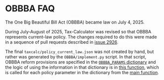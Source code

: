 OBBBA FAQ
=========

The One Big Beautiful Bill Act (OBBBA) became law on July 4, 2025.

During July-August of 2025, Tax-Calculator was revised so that OBBBA
represents current-law policy.  The changes required to do this were
made in a sequence of pull requests described in [issue
2926](https://github.com/PSLmodels/Tax-Calculator/issues/2926).

The final `taxcalc/policy_current_law.json` was not created by hand,
but rather was generated by the `OBBBA/implement.py` script.  In that
script, OBBBA reform provisions are specified in the [`OBBBA_PARAMS`
dictionary](https://github.com/PSLmodels/Tax-Calculator/blob/4944d2e0da5c2ae525e691f5f15c47b831c4d322/OBBBA/implement.py#L22-L545)
and the logic of using the information in that dictionary is in [this
function](https://github.com/PSLmodels/Tax-Calculator/blob/4944d2e0da5c2ae525e691f5f15c47b831c4d322/OBBBA/implement.py#L548-L565),
which is called for each policy parameter in the dictionary from the
[main
function](https://github.com/PSLmodels/Tax-Calculator/blob/4944d2e0da5c2ae525e691f5f15c47b831c4d322/OBBBA/implement.py#L591-L655).
